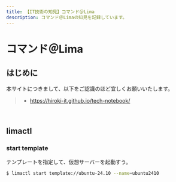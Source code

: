 ```yaml
---
title: 【IT技術の知見】コマンド＠Lima
description: コマンド＠Limaの知見を記録しています。
---
```


# コマンド＠Lima

## はじめに

本サイトにつきまして、以下をご認識のほど宜しくお願いいたします。

> - https://hiroki-it.github.io/tech-notebook/

<br>

## limactl

### start template

テンプレートを指定して、仮想サーバーを起動すう。

```bash
$ limactl start template://ubuntu-24.10 --name=ubuntu2410
```

<br>
